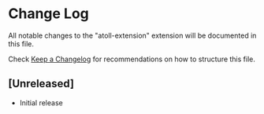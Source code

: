 # Change Log

All notable changes to the "atoll-extension" extension will be documented in this file.

Check [Keep a Changelog](http://keepachangelog.com/) for recommendations on how to structure this file.

## [Unreleased]

- Initial release